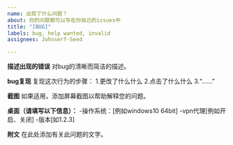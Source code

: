 ```yaml
---
name: 出现了什么问题？
about: 你的问题都可以写在你自己的issues中
title: "[BUG]"
labels: bug, help wanted, invalid
assignees: Johnserf-Seed

---
```


**描述出现的错误**
对bug的清晰而简洁的描述。

**bug复现**
复现这次行为的步骤：
1.更改了什么什么
2.点击了什么什么
3.“……”

**截图**
如果适用，添加屏幕截图以帮助解释您的问题。

**桌面（请填写以下信息）：**
-操作系统：[例如windows10 64bit]
-vpn代理[例如开启、关闭]
-版本[如1.2.3]

**附文**
在此处添加有关此问题的文字。
